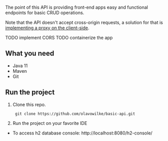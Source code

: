 The point of this API is providing front-end apps easy and functional endpoints for basic CRUD operations.

Note that the API doesn't accept cross-origin requests, a solution for that is [implementing a proxy on the client-side](https://levelup.gitconnected.com/fixing-cors-errors-with-angular-cli-proxy-e5e0ef143f85).

TODO implement CORS
TODO containerize the app

## What you need
* Java 11
* Maven
* Git

## Run the project
1. Clone this repo.

        git clone https://github.com/olavowilke/basic-api.git

2. Run the project on your favorite IDE

* To access h2 database console: http://localhost:8080/h2-console/
